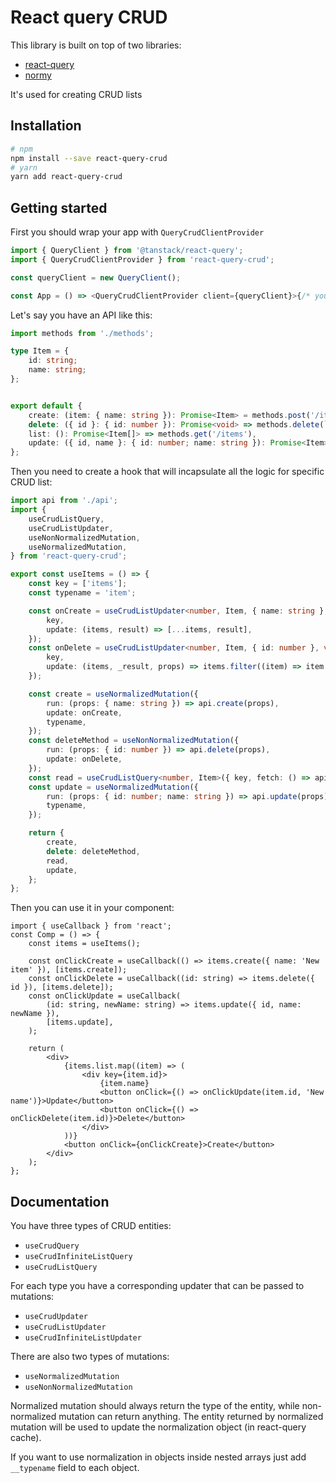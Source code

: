 # React query CRUD

This library is built on top of two libraries:

-   [react-query](https://github.com/TanStack/query)
-   [normy](https://github.com/klis87/normy)

It's used for creating CRUD lists

## Installation

```bash
# npm
npm install --save react-query-crud
# yarn
yarn add react-query-crud
```

## Getting started

First you should wrap your app with `QueryCrudClientProvider`

```ts
import { QueryClient } from '@tanstack/react-query';
import { QueryCrudClientProvider } from 'react-query-crud';

const queryClient = new QueryClient();

const App = () => <QueryCrudClientProvider client={queryClient}>{/* your app */}</QueryCrudClientProvider>;
```

Let's say you have an API like this:

```ts
import methods from './methods';

type Item = {
    id: string;
    name: string;
};


export default {
    create: (item: { name: string }): Promise<Item> = methods.post('/items', {name}),
    delete: ({ id }: { id: number }): Promise<void> => methods.delete(`items/${id}`),
    list: (): Promise<Item[]> => methods.get('/items'),
    update: ({ id, name }: { id: number; name: string }): Promise<Item> => methods.put(`items/${id}`, { name }),
};
```

Then you need to create a hook that will incapsulate all the logic for specific CRUD list:

```ts
import api from './api';
import {
    useCrudListQuery,
    useCrudListUpdater,
    useNonNormalizedMutation,
    useNormalizedMutation,
} from 'react-query-crud';

export const useItems = () => {
    const key = ['items'];
    const typename = 'item';

    const onCreate = useCrudListUpdater<number, Item, { name: string }, Item>({
        key,
        update: (items, result) => [...items, result],
    });
    const onDelete = useCrudListUpdater<number, Item, { id: number }, void>({
        key,
        update: (items, _result, props) => items.filter((item) => item.id !== props.id),
    });

    const create = useNormalizedMutation({
        run: (props: { name: string }) => api.create(props),
        update: onCreate,
        typename,
    });
    const deleteMethod = useNonNormalizedMutation({
        run: (props: { id: number }) => api.delete(props),
        update: onDelete,
    });
    const read = useCrudListQuery<number, Item>({ key, fetch: () => api.list(), typename });
    const update = useNormalizedMutation({
        run: (props: { id: number; name: string }) => api.update(props),
        typename,
    });

    return {
        create,
        delete: deleteMethod,
        read,
        update,
    };
};
```

Then you can use it in your component:

```tsx
import { useCallback } from 'react';
const Comp = () => {
    const items = useItems();

    const onClickCreate = useCallback(() => items.create({ name: 'New item' }), [items.create]);
    const onClickDelete = useCallback((id: string) => items.delete({ id }), [items.delete]);
    const onClickUpdate = useCallback(
        (id: string, newName: string) => items.update({ id, name: newName }),
        [items.update],
    );

    return (
        <div>
            {items.list.map((item) => (
                <div key={item.id}>
                    {item.name}
                    <button onClick={() => onClickUpdate(item.id, 'New name')}>Update</button>
                    <button onClick={() => onClickDelete(item.id)}>Delete</button>
                </div>
            ))}
            <button onClick={onClickCreate}>Create</button>
        </div>
    );
};
```

## Documentation

You have three types of CRUD entities:

-   `useCrudQuery`
-   `useCrudInfiniteListQuery`
-   `useCrudListQuery`

For each type you have a corresponding updater that can be passed to mutations:

-   `useCrudUpdater`
-   `useCrudListUpdater`
-   `useCrudInfiniteListUpdater`

There are also two types of mutations:

-   `useNormalizedMutation`
-   `useNonNormalizedMutation`

Normalized mutation should always return the type of the entity, while non-normalized mutation can return anything.
The entity returned by normalized mutation will be used to update the normalization object (in react-query cache).

If you want to use normalization in objects inside nested arrays just add `__typename` field to each object.
